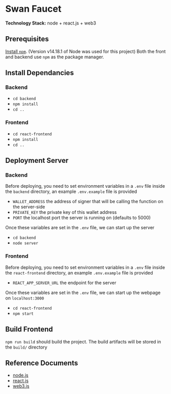 # Swan Faucet

**Technology Stack:** node + react.js + web3

## Prerequisites

[Install `npm`](https://nodejs.org/en/download/). (Version v14.18.1 of Node was used for this project) Both the front and backend use `npm` as the package manager.

## Install Dependancies

### Backend

- `cd backend`
- `npm install`
- `cd ..`

### Frontend

- `cd react-frontend`
- `npm install`
- `cd ..`

## Deployment Server

### Backend

Before deploying, you need to set environment variables in a `.env` file inside the `backend` directory, an example `.env.example` file is provided

- `WALLET_ADDRESS` the address of signer that will be calling the function on the server-side
- `PRIVATE_KEY` the private key of this wallet address
- `PORT` the localhost port the server is running on (defaults to 5000)

Once these variables are set in the `.env` file, we can start up the server

- `cd backend`
- `node server`

### Frontend

Before deploying, you need to set environment variables in a `.env` file inside the `react-frontend` directory, an example `.env.example` file is provided

- `REACT_APP_SERVER_URL` the endpoint for the server

Once these variables are set in the `.env` file, we can start up the webpage on `localhost:3000`

- `cd react-frontend`
- `npm start`

## Build Frontend

`npm run build` should build the project. The build artifacts will be stored in the `build/` directory

## Reference Documents

- [node.js](https://nodejs.org/en/docs/)
- [react.js](https://reactjs.org/)
- [web3.js](https://web3js.readthedocs.io/en/v1.5.2/)

